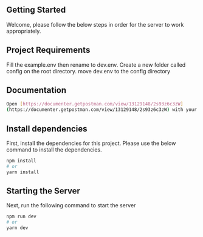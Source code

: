  
## Getting Started 
Welcome, please follow the below steps in order for the server to 
work appropriately. 
 
## Project Requirements 
Fill the example.env then rename to dev.env. Create a new folder called 
config on the root directory. move dev.env to the config directory 
 
 
## Documentation 
```bash 
Open [https://documenter.getpostman.com/view/13129148/2s93z6c3zW] 
(https://documenter.getpostman.com/view/13129148/2s93z6c3zW) with your browser to see. 
``` 
## Install dependencies 
 
First, install the dependencies for this project. 
Please use the below command to install the dependencies. 
 
```bash 
npm install 
# or 
yarn install 
``` 
 
## Starting the Server 
Next, run the following command to start the server 
 
```bash 
npm run dev 
# or 
yarn dev 
``` 
 
 
 
 
 
 
 
 
 
 
 
 
 
 
 
 
 
 
 
 
 
 
 
 
 
 
 
 
 
 
 
 
 
 
 
 
 
 
 
 
 
 
 
 
 
 
 
 
 
 
 
 
 
 
 
 
 
 
 
 
 
 
 
 
 
 
 
 
 
 
 
 
 
 
 
 
 
 
 
 
 
 
 
 
 
 
 
 
 
 
 
 
 
 
 
 
 
 
 
 
 
 
 
 
 
 
 
 
 
 
 
 
 
 
 
 
 
 
 
 
 
 
 
 
 
 
 
 
 
 
 
 
 
 
 
 
 
 
 
 
 
 
 
 
 
 
 
 
 
 
 
 
 
 
 
 
 
 
 
 
 
 
 
 
 
 
 
 
 
 
 
 
 
 
 
 
 
 
 
 
 
 
 
 
 
 
 
 
 
 
 
 
 
 
 
 
 
 
 
 
 
 
 
 
 
 
 
 
 
 
 
 
 
 
 
 
 
 
 
 
 
 
 
 
 
 
 
 
 
 
 
 
 
 
 
 
 
 
 
 
 
 
 
 
 
 
 
 
 
 
 
 
 
 
 
 
 
 
 
 
 
 
 
 
 
 
 
 
 
 
 

